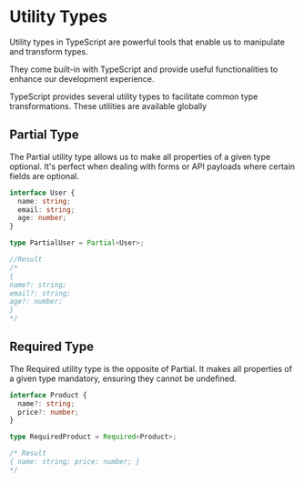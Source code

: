 <h1>Utility Types</h1>

<p>Utility types in TypeScript are powerful
tools that enable us to manipulate and
transform types.</p>
<p>They come built-in with TypeScript and
provide useful functionalities to enhance
our development experience.</p>
<p>TypeScript provides several utility types
to facilitate common type
transformations. These utilities are
available globally</p>
<p></p>

<h2>Partial Type</h2>
<p>The Partial utility type allows us to make
all properties of a given type optional. It's
perfect when dealing with forms or API
payloads where certain fields are optional.</p>

```ts
interface User {
  name: string;
  email: string;
  age: number;
}

type PartialUser = Partial<User>;

//Result
/* 
{
name?: string;
email?: string;
age?: number;
}
*/
```

<h2>Required Type</h2>
<p>The Required utility type is the opposite
of Partial. It makes all properties of a
given type mandatory, ensuring they
cannot be undefined.</p>

```ts
interface Product {
  name?: string;
  price?: number;
}

type RequiredProduct = Required<Product>;

/* Result
{ name: string; price: number; }
*/
```

<h2></h2>
<p></p>
<h2></h2>
<p></p>
